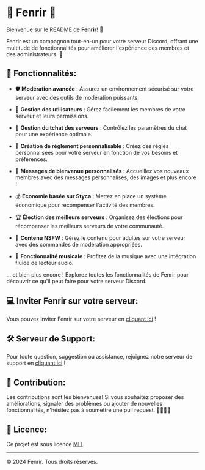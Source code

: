 # 🐺 Fenrir 🤖

Bienvenue sur le README de **Fenrir**! 🌟

Fenrir est un compagnon tout-en-un pour votre serveur Discord, offrant une multitude de fonctionnalités pour améliorer l'expérience des membres et des administrateurs. 🚀

## 🌟 Fonctionnalités:

- 🛡️ **Modération avancée** : Assurez un environnement sécurisé sur votre serveur avec des outils de modération puissants.
  
- 👤 **Gestion des utilisateurs** : Gérez facilement les membres de votre serveur et leurs permissions.
  
- 💬 **Gestion du tchat des serveurs** : Contrôlez les paramètres du chat pour une expérience optimale.
  
- 📜 **Création de règlement personnalisable** : Créez des règles personnalisées pour votre serveur en fonction de vos besoins et préférences.
  
- 👋 **Messages de bienvenue personnalisés** : Accueillez vos nouveaux membres avec des messages personnalisés, des images et plus encore !
  
- 💰 **Économie basée sur Styca** : Mettez en place un système économique pour récompenser l'activité des membres.
  
- 🏆 **Élection des meilleurs serveurs** : Organisez des élections pour récompenser les meilleurs serveurs de votre communauté.
  
- 🔞 **Contenu NSFW** : Gérez le contenu pour adultes sur votre serveur avec des commandes de modération appropriées.
  
- 🎵 **Fonctionnalité musicale** : Profitez de la musique avec une intégration fluide de lecteur audio.

... et bien plus encore ! Explorez toutes les fonctionnalités de Fenrir pour découvrir ce qu'il peut faire pour votre serveur Discord.

## 💻 Inviter Fenrir sur votre serveur:

Vous pouvez inviter Fenrir sur votre serveur en [cliquant ici](lien_d'invitation) !

## 🛠️ Serveur de Support:

Pour toute question, suggestion ou assistance, rejoignez notre serveur de support en [cliquant ici](https://discord.gg/cPdHkfU28H) !

## 🤝 Contribution:

Les contributions sont les bienvenues! Si vous souhaitez proposer des améliorations, signaler des problèmes ou ajouter de nouvelles fonctionnalités, n'hésitez pas à soumettre une pull request. 👩‍💻👨‍💻

## 📝 Licence:

Ce projet est sous licence [MIT](LICENSE).

---

© 2024 Fenrir. Tous droits réservés.